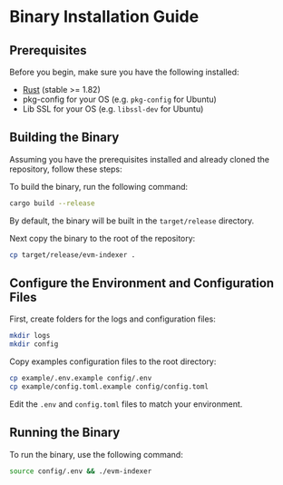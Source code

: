 # Binary Installation Guide

## Prerequisites

Before you begin, make sure you have the following installed:
* [Rust](https://www.rust-lang.org/tools/install) (stable >= 1.82)
* pkg-config for your OS (e.g. `pkg-config` for Ubuntu)
* Lib SSL for your OS (e.g. `libssl-dev` for Ubuntu)

## Building the Binary

Assuming you have the prerequisites installed and already cloned the repository, follow these steps:

To build the binary, run the following command:

```bash
cargo build --release
```
By default, the binary will be built in the `target/release` directory.

Next copy the binary to the root of the repository:

```bash
cp target/release/evm-indexer .
```

## Configure the Environment and Configuration Files

First, create folders for the logs and configuration files:

```bash
mkdir logs
mkdir config
```

Copy examples configuration files to the root directory:

```bash
cp example/.env.example config/.env
cp example/config.toml.example config/config.toml
```

Edit the `.env` and `config.toml` files to match your environment.

## Running the Binary

To run the binary, use the following command:

```bash
source config/.env && ./evm-indexer
``` 

